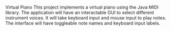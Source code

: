 Virtual Piano
This project implements a virtual piano using the Java MIDI library.
The application will have an interactable GUI to select different instrument voices.
It will take keyboard input and mouse input to play notes.
The interface will have toggleable note names and keyboard input labels.
